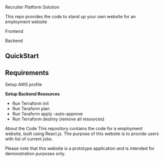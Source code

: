Recruiter Platform Solution

This repo provides the code to stand up your own website for an employment website 

Frontend

Backend

## QuickStart

## Requirements

Setup AWS profile

**Setup Backend Resources**

- Run Terraform init
- Run Teraform plan
- Run Teraform apply -auto-approve
- Run Terraform destroy (remove all resources)

About the Code
This repository contains the code for a employment website, built using React.js. The purpose of this website is to provide users with list of current jobs.

Please note that this website is a prototype application and is intended for demonstration purposes only.